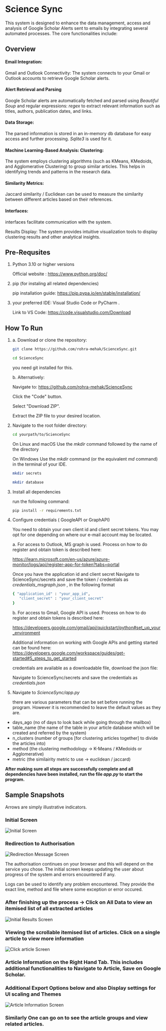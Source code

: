 # Science Sync
This system is designed to enhance the data management, access and analysis of Google Scholar Alerts sent to emails by integrating several automated processes. The core functionalities include:

## Overview 

#### Email Integration:

Gmail and Outlook Connectivity: The system connects to your Gmail or Outlook accounts to retrieve Google Scholar alerts.

 #### Alert Retrieval and Parsing
  Google Scholar alerts are automatically fetched and parsed using <i>Beautiful Soup</i> and regular expressions:<i> regex</i> to extract relevant information such as titles, authors, publication dates, and links.

#### Data Storage: 

The parsed information is stored in an in-memory db database for easy access and further processing. <i> Sqlite3 </i> is used for it.


#### Machine Learning-Based Analysis: Clustering: 
The system employs clustering algorithms (such as KMeans, KMedoids, and Agglomerative Clustering) to group similar articles. This helps in identifying trends and patterns in the research data.

#### Similarity Metrics: 
Jaccard similarity / Euclidean can be used to measure the similarity between different articles based on their references.

#### Interfaces: 
interfaces facilitate communication with the system.

Results Display: The system provides intuitive visualization tools to display clustering results and other analytical insights.

## Pre-Requsites
1. Python 3.10 or higher versions

    Official website : https://www.python.org/doc/
2. pip (for instaling all related dependencies)
    
    pip installation guide: https://pip.pypa.io/en/stable/installation/
3. your preferred IDE: Visual Studio Code or PyCharm . 
    
    Link to VS Code: https://code.visualstudio.com/Download


## How To Run

1. a. Download or clone the repository:
    ```bash
    git clone https://github.com/rohra-mehak/ScienceSync.git
    ```
    ```bash
    cd ScienceSync
    ```

    you need git installed for this. 

    b. Alternatively:

    Navigate to: https://github.com/rohra-mehak/ScienceSync

    Click the "Code" button. 

    Select "Download ZIP".

    Extract the ZIP file to your desired location.

2. Navigate to the root folder directory:
   ```bash
   cd yourpath/to/ScienceSync
   ```
   
   On Linux and macOS
   Use the <i> mkdir </i> command followed by the name of the directory
   
   On Windows
   Use the <i> mkdir </i> command (or the equivalent <i> md </i> command) in the terminal of your IDE.
   ```bash
   mkdir secrets
   ```
   
   ```bash
   mkdir database
   ```
   


3. Install all dependencies
   
   run the following command:

   ```bash
   pip install -r requirements.txt
   ```

4. Configure credentials ( GoogleAPI or GraphAPI)
   
   You need to obtain your own client id and client secret tokens. You may opt for one depending on 
   where our e-mail account may be located.

   a. For access to Outlook, MS graph is used.
   Process on how to do register and obtain token is described here: 
   
   https://learn.microsoft.com/en-us/azure/azure-monitor/logs/api/register-app-for-token?tabs=portal

   Once you have the application id and client secret
   Navigate to ScienceSync/secrets and save the token / credentials as  <i> credentials_msgraph.json </i>, in the following format
   ```bash
   { "application_id" : "your_app_id",
      "client_secret" : "your_client_secret"
   }
   ```

   b. For access to Gmail, Google API is used.
   Process on how to do register and obtain tokens is described here:
   
   https://developers.google.com/gmail/api/quickstart/python#set_up_your_environment

   Additional information on working with Google APIs and getting started can be found here:
   https://developers.google.com/workspace/guides/get-started#5_steps_to_get_started

   credentials are available as a downloadable file, download the json file:

   Navigate to ScienceSync/secrets and save the credentials as <i>credentials.json </i>


5. Navigate to <i> ScienceSync/app.py </i>

   there are various parameters that can be set before running the program. 
   However it is recommended to leave the default values as they are.

* days_ago (no of days to look back while going through the mailbox)
* table_name (the name of the table in your article database which will be created and referred by the system)
* n_clusters (number of groups [for clustering articles together] to divide the articles into)
* method (the clustering methodology -> K-Means / KMedoids or Agglomerative)
* metric (the similairity metric to use -> euclidean / jaccard)


 <b> After making sure all steps are successfully complete and all dependencies have been installed, 
run the file <i> app.py </i> to start the program. </b>

## Sample Snapshots

Arrows are simply illustrative indicators.

### Initial Screen

![Initial Screen](https://github.com/rohra-mehak/ScienceSync/blob/master/static/media/step1.png?raw=true)

### Redirection to Authorisation

![Redirection Message Screen](https://github.com/rohra-mehak/ScienceSync/blob/master/static/media/step2.png?raw=true)

The authorisation continues on your browser and this will depend on the service you chose.
The initial screen keeps updating the user about progress of the system and errors encountered if any.

Logs can be used to identify any problem encountered. They provide the exact line, method and file where some exception or error occured.

### After finishing up the process -> Click on All Data to view an itemised list of all extracted articles 
![Initial Results Screen](https://github.com/rohra-mehak/ScienceSync/blob/master/static/media/all_data_view.png?raw=true)

### Viewing the scrollable itemised list of articles. Click on a single article to view more information
![Click article Screen](https://github.com/rohra-mehak/ScienceSync/blob/master/static/media/view_article.png?raw=true)

### Article Information on the Right Hand Tab. This includes additional functionalities to Navigate to Article, Save on Google Scholar.
### Additional Export Options below and also Display settings for UI scaling and Themes 
![Article Information Screen](https://github.com/rohra-mehak/ScienceSync/blob/master/static/media/article%20info.png?raw=true)

### Similarly One can go on to see the article groups and view related articles.
